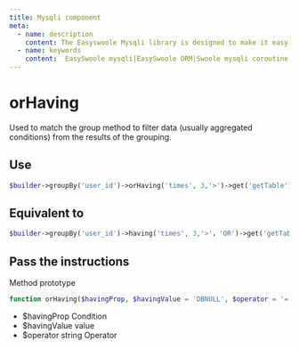 ```yaml
---
title: Mysqli component
meta:
  - name: description
    content: The Easyswoole Mysqli library is designed to make it easy for users to make a database call in an object-oriented form. And provide basic support for advanced usage such as Orm components.
  - name: keywords
    content:  EasySwoole mysqli|EasySwoole ORM|Swoole mysqli coroutine client|swoole ORM
---
```

# orHaving

Used to match the group method to filter data (usually aggregated conditions) from the results of the grouping.


## Use

```php
$builder->groupBy('user_id')->orHaving('times', 3,'>')->get('getTable');
```

## Equivalent to


```php
$builder->groupBy('user_id')->having('times', 3,'>'，'OR')->get('getTable');
```

## Pass the instructions

Method prototype
```php
function orHaving($havingProp, $havingValue = 'DBNULL', $operator = '=')
```

- $havingProp Condition
- $havingValue value
- $operator string Operator